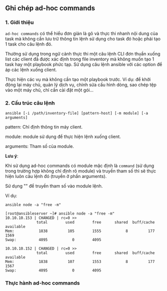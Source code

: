 ## Ghi chép ad-hoc commands

### 1. Giới thiệu

`ad-hoc commands` có thể hiểu đơn giản là gõ và thực thi nhanh nội dung của task mà không cần lưu trữ thông tin lệnh sử dụng cho task đó hoặc phải tạo 1 task cho câu lệnh đó.

Thường sử dụng trong ngữ cảnh thực thi một câu lệnh CLI đơn thuần xuống list các client đã được xác định trong file inventory mà không muốn tạo 1 task hay một playbook phức tạp. Sử dụng câu lệnh ansible với các option để áp các lệnh xuống client.

Thực hiện các vụ mà không cần tạo một playbook trước. Ví dụ: để khởi động lại máy chủ, quản lý dịch vụ, chỉnh sửa cấu hình dòng, sao chép tệp vào một máy chủ, chỉ cần cài đặt một gói...

### 2. Cấu trúc câu lệnh

```
ansible [-i /path/inventory-file] [pattern-host] [-m module] [-a arguments]
```
pattern: Chỉ định thông tin máy client.

module: module sử dụng để thực hiện lệnh xuống client.

arguments: Tham số của module.

**Lưu ý**:

Khi sử dụng ad-hoc commands có module mặc định là `command` (sử dụng trong trường hợp không chỉ định rõ module) và truyền tham số thì sẽ thực hiện luôn câu lệnh đó (truyền ở phần arguments).

Sử dụng "" để truyền tham số vào module lệnh.

Ví dụ:

```
ansible node -a "free -m"
```

```
[root@ansibleserver ~]# ansible node -a "free -m"
10.10.10.153 | CHANGED | rc=0 >>
              total        used        free      shared  buff/cache   available
Mem:           1838         105        1555           8         177        1569
Swap:          4095           0        4095

10.10.10.152 | CHANGED | rc=0 >>
              total        used        free      shared  buff/cache   available
Mem:           1838         107        1553           8         177        1567
Swap:          4095           0        4095
```

### Thực hành ad-hoc commands







